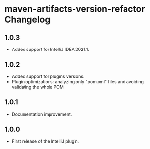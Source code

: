 <!-- Keep a Changelog guide -> https://keepachangelog.com -->

# maven-artifacts-version-refactor Changelog

## 1.0.3
- Added support for IntelliJ IDEA 2021.1.

## 1.0.2
- Added support for plugins versions.
- Plugin optimizations: analyzing only "pom.xml" files and avoiding validating the whole POM

## 1.0.1
- Documentation improvement.

## 1.0.0
- First release of the IntelliJ plugin.